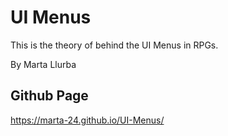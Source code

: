 # UI Menus
This is the theory of behind the UI Menus in RPGs.

By Marta Llurba

## Github Page
https://marta-24.github.io/UI-Menus/

